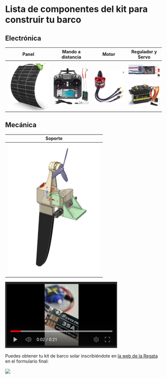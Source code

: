 # Lista de componentes del kit para construir tu barco

## Electrónica
| Panel | Mando a distancia| Motor | Regulador y Servo |
|-----------|-----------|-----------|-----------|
| <img src="img/talleres_tutoriales/kit/panel.jpeg" width="300" align="center"/> | <img src="img/talleres_tutoriales/kit/mando.jpeg" width="200" align="center"/> | <img src="img/talleres_tutoriales/kit/motor.jpeg" width="200" align="center"/> | <img src="img/talleres_tutoriales/kit/regulador.jpeg" width="120" align="center"/> <br>  <br>  <img src="img/talleres_tutoriales/kit/servo.jpeg" width="150" align="center"/> |

## Mecánica
| Soporte |
|-----------|
| <img src="img/talleres_tutoriales/kit/soporte.jpeg" width="300" align="center"/> |

[![Kit](img/talleres_tutoriales/kit/video_kit.png)](https://youtube.com/shorts/Opnw3zThybA)

Puedes obtener tu kit de barco solar inscribiéndote en [la web de la Regata](https://www.regatasolarbalears.org/) en el formulario final:

<img src="img/talleres_tutoriales/kit/inscripción_kit" align="center"/> 
